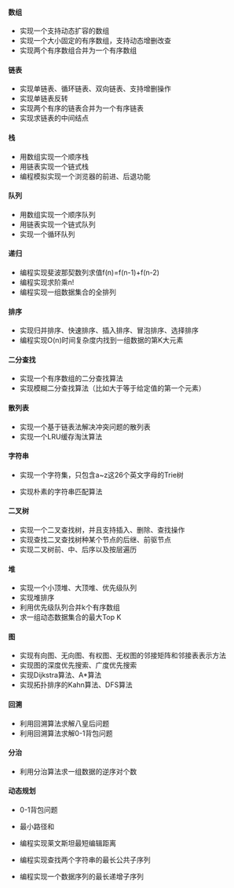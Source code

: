 #### 数组

- 实现一个支持动态扩容的数组
- 实现一个大小固定的有序数组，支持动态增删改查
- 实现两个有序数组合并为一个有序数组

#### 链表

- 实现单链表、循环链表、双向链表、支持增删操作
- 实现单链表反转
- 实现两个有序的链表合并为一个有序链表
- 实现求链表的中间结点

#### 栈

- 用数组实现一个顺序栈
- 用链表实现一个链式栈
- 编程模拟实现一个浏览器的前进、后退功能

#### 队列

- 用数组实现一个顺序队列
- 用链表实现一个链式队列
- 实现一个循环队列

#### 递归

- 编程实现斐波那契数列求值f(n)=f(n-1)+f(n-2)
- 编程实现求阶乘n!
- 编程实现一组数据集合的全排列

#### 排序

- 实现归并排序、快速排序、插入排序、冒泡排序、选择排序
- 编程实现O(n)时间复杂度内找到一组数据的第K大元素

#### 二分查找

- 实现一个有序数组的二分查找算法
- 实现模糊二分查找算法（比如大于等于给定值的第一个元素）

#### 散列表

- 实现一个基于链表法解决冲突问题的散列表
- 实现一个LRU缓存淘汰算法

#### 字符串

- 实现一个字符集，只包含a~z这26个英文字母的Trie树

- 实现朴素的字符串匹配算法

#### 二叉树

- 实现一个二叉查找树，并且支持插入、删除、查找操作
- 实现查找二叉查找树种某个节点的后继、前驱节点
- 实现二叉树前、中、后序以及按层遍历

#### 堆

- 实现一个小顶堆、大顶堆、优先级队列
- 实现堆排序
- 利用优先级队列合并k个有序数组
- 求一组动态数据集合的最大Top K

#### 图

- 实现有向图、无向图、有权图、无权图的邻接矩阵和邻接表表示方法
- 实现图的深度优先搜索、广度优先搜索
- 实现Dijkstra算法、A*算法
- 实现拓扑排序的Kahn算法、DFS算法

#### 回溯

- 利用回溯算法求解八皇后问题
- 利用回溯算法求解0-1背包问题

#### 分治

- 利用分治算法求一组数据的逆序对个数

#### 动态规划

- 0-1背包问题

- 最小路径和

- 编程实现莱文斯坦最短编辑距离

- 编程实现查找两个字符串的最长公共子序列

- 编程实现一个数据序列的最长递增子序列

  







